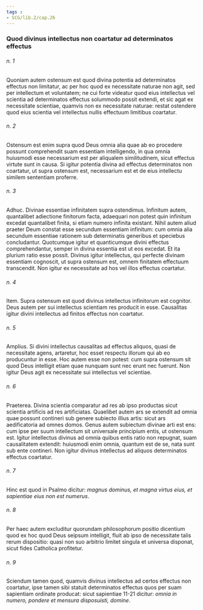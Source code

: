 ```yaml
---
tags : 
- SCG/lib.2/cap.26
---
```


### Quod divinus intellectus non coartatur ad determinatos effectus

###### n. 1
Quoniam autem ostensum est quod divina potentia ad determinatos effectus non limitatur, ac per hoc quod ex necessitate naturae non agit, sed per intellectum et voluntatem; ne cui forte videatur quod eius intellectus vel scientia ad determinatos effectus solummodo possit extendi, et sic agat ex necessitate scientiae, quamvis non ex necessitate naturae: restat ostendere quod eius scientia vel intellectus nullis effectuum limitibus coartatur.

###### n. 2
Ostensum est enim supra quod Deus omnia alia quae ab eo procedere possunt comprehendit suam essentiam intelligendo, in qua omnia huiusmodi esse necessarium est per aliqualem similitudinem, sicut effectus virtute sunt in causa. Si igitur potentia divina ad effectus determinatos non coartatur, ut supra ostensum est, necessarium est et de eius intellectu similem sententiam proferre.

###### n. 3
Adhuc. Divinae essentiae infinitatem supra ostendimus. Infinitum autem, quantalibet adiectione finitorum facta, adaequari non potest quin infinitum excedat quantalibet finita, si etiam numero infinita existant. Nihil autem aliud praeter Deum constat esse secundum essentiam infinitum: cum omnia alia secundum essentiae rationem sub determinatis generibus et speciebus concludantur. Quotcumque igitur et quanticumque divini effectus comprehendantur, semper in divina essentia est ut eos excedat. Et ita plurium ratio esse possit. Divinus igitur intellectus, qui perfecte divinam essentiam cognoscit, ut supra ostensum est, omnem finitatem effectuum transcendit. Non igitur ex necessitate ad hos vel illos effectus coartatur.

###### n. 4
Item. Supra ostensum est quod divinus intellectus infinitorum est cognitor. Deus autem per sui intellectus scientiam res producit in esse. Causalitas igitur divini intellectus ad finitos effectus non coartatur.

###### n. 5
Amplius. Si divini intellectus causalitas ad effectus aliquos, quasi de necessitate agens, artaretur, hoc esset respectu illorum qui ab eo producuntur in esse. Hoc autem esse non potest: cum supra ostensum sit quod Deus intelligit etiam quae nunquam sunt nec erunt nec fuerunt. Non igitur Deus agit ex necessitate sui intellectus vel scientiae.

###### n. 6
Praeterea. Divina scientia comparatur ad res ab ipso productas sicut scientia artificis ad res artificiatas. Quaelibet autem ars se extendit ad omnia quae possunt contineri sub genere subiecto illius artis: sicut ars aedificatoria ad omnes domos. Genus autem subiectum divinae arti est ens: cum ipse per suum intellectum sit universale principium entis, ut ostensum est. Igitur intellectus divinus ad omnia quibus entis ratio non repugnat, suam causalitatem extendit: huiusmodi enim omnia, quantum est de se, nata sunt sub ente contineri. Non igitur divinus intellectus ad aliquos determinatos effectus coartatur.

###### n. 7
Hinc est quod in Psalmo dicitur: *magnus dominus, et magna virtus eius, et sapientiae eius non est numerus*.

###### n. 8
Per haec autem excluditur quorundam philosophorum positio dicentium quod ex hoc quod Deus seipsum intelligit, fluit ab ipso de necessitate talis rerum dispositio: quasi non suo arbitrio limitet singula et universa disponat, sicut fides Catholica profitetur.

###### n. 9
Sciendum tamen quod, quamvis divinus intellectus ad certos effectus non coartatur, ipse tamen sibi statuit determinatos effectus quos per suam sapientiam ordinate producat: sicut sapientiae 11-21 dicitur: *omnia in numero, pondere et mensura disposuisti, domine*.

